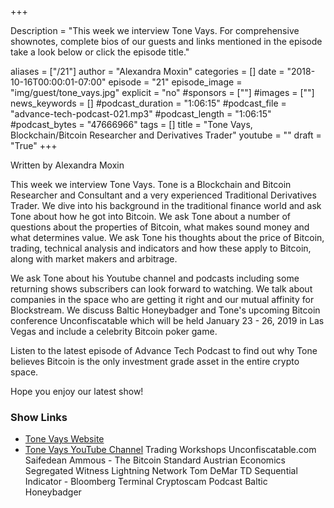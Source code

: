 +++

Description = "This week we interview Tone Vays. For comprehensive shownotes, complete bios of our guests and links mentioned in the episode take a look below or click the episode title."

aliases = ["/21"]
author = "Alexandra Moxin"
categories = []
date = "2018-10-16T00:00:01-07:00"
episode = "21"
episode_image = "img/guest/tone_vays.jpg"
explicit = "no"
#sponsors = [""]
#images = [""]
news_keywords = []
#podcast_duration = "1:06:15"
#podcast_file = "advance-tech-podcast-021.mp3"
#podcast_length = "1:06:15"
#podcast_bytes = "47666966"
tags = []
title = "Tone Vays, Blockchain/Bitcoin Researcher and Derivatives Trader"
youtube = ""
draft = "True"
+++

Written by Alexandra Moxin

This week we interview Tone Vays. Tone is a Blockchain and Bitcoin Researcher and Consultant and a very experienced Traditional Derivatives Trader. We dive into his background in the traditional finance world and ask Tone about how he got into Bitcoin. We ask Tone about a number of questions about the properties of Bitcoin, what makes sound money and what determines value. We ask Tone his thoughts about the price of
Bitcoin, trading, technical analysis and indicators and how these apply to Bitcoin, along with market makers and arbitrage.

We ask Tone about his Youtube channel and podcasts including some returning shows subscribers can look forward to watching. We talk about companies in the space who are getting it right and our mutual affinity for Blockstream. We discuss Baltic Honeybadger and Tone's upcoming Bitcoin conference Unconfiscatable which will be held January 23 - 26, 2019 in Las Vegas and include a celebrity Bitcoin poker game.

Listen to the latest episode of Advance Tech Podcast to find out why Tone believes Bitcoin is the only investment grade asset in the entire crypto space.

Hope you enjoy our latest show!


### Show Links

* [Tone Vays Website](https://tonevays.com)
* [Tone Vays YouTube Channel](https://www.youtube.com/tonevayslibertylifetrail)
Trading Workshops
Unconfiscatable.com
Saifedean Ammous - The Bitcoin Standard
Austrian Economics
Segregated Witness
Lightning Network
Tom DeMar TD Sequential Indicator - Bloomberg Terminal
Cryptoscam Podcast
Baltic Honeybadger















